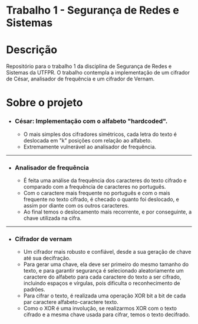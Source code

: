 # Trabalho 1 - Segurança de Redes e Sistemas

# Descrição
Repositório para o trabalho 1 da disciplina de Segurança de Redes e Sistemas da UTFPR. O trabalho contempla a implementação de um cifrador de César, analisador de frequência e um cifrador de Vernam.

# Sobre o projeto

- ### César: Implementação com o alfabeto "hardcoded".
  - O mais simples dos cifradores simétricos, cada letra do texto é deslocada em "k" posições com relação ao alfabeto.
  - Extremamente vulnerável ao analisador de frequência.
---
- ### Analisador de frequência
  - É feita uma análise da frequência dos caracteres do texto cifrado e comparado com a frequência de caracteres no português.
  - Com o caractere mais frequente no português e com o mais frequente no texto cifrado, é checado o quanto foi deslocado, e assim por diante com os outros caracteres.
  - Ao final temos o deslocamento mais recorrente, e por conseguinte, a chave utilizada na cifra.
---
- ### Cifrador de vernam
  - Um cifrador mais robusto e confiável, desde a sua geração de chave até sua decifração.
  - Para gerar uma chave, ela deve ser primeiro do mesmo tamanho do texto, e para garantir segurança é selecionado aleatoriamente um caractere do alfabeto para cada caractere do texto a ser cifrado, incluindo espaços e vírgulas, pois dificulta o reconhecimento de padrões.
  - Para cifrar o texto, é realizada uma operação XOR bit a bit de cada par caractere alfabeto-caractere texto.
  - Como o XOR é uma involução, se realizarmos XOR com o texto cifrado e a mesma chave usada para cifrar, temos o texto decifrado.
